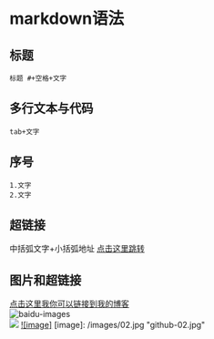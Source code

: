 # markdown语法

## 标题
    标题 #+空格+文字
## 多行文本与代码
    tab+文字
## 序号
    1.文字
    2.文字
## 超链接
[ ]() 中括弧文字+小括弧地址
[点击这里跳转](http://zl123.top)
## 图片和超链接
[点击这里我你可以链接到我的博客](http://guoyunsky.iteye.com)<br />
![baidu-images](http://www.baidu.com/img/bdlogo.png "baidu")  
<img src="http://su.bdimg.com/static/superplus/img/logo_white.png" />
[![image]](http://www.github.com/)
[image]: /images/02.jpg "github-02.jpg"